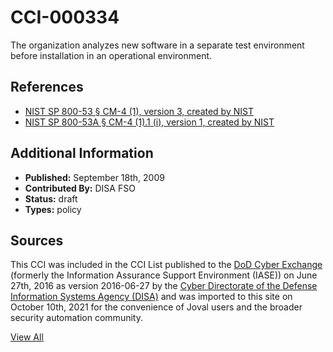 # CCI-000334

The organization analyzes new software in a separate test environment before installation in an operational environment.

## References ##

* [NIST SP 800-53 § CM-4 (1), version 3, created by NIST](http://csrc.nist.gov/publications/PubsSPs.html)
* [NIST SP 800-53A § CM-4 (1).1 (i), version 1, created by NIST](http://csrc.nist.gov/publications/PubsSPs.html)


## Additional Information ##

* **Published:** September 18th, 2009
* **Contributed By:** DISA FSO
* **Status:** draft
* **Types:** policy

## Sources ##

This CCI was included in the CCI List published to the [DoD Cyber Exchange](https://public.cyber.mil/stigs/cci/)
(formerly the Information Assurance Support Environment (IASE)) on June 27th, 2016 as version
2016-06-27 by the [Cyber Directorate of the Defense Information Systems Agency (DISA)](https://public.cyber.mil/about-cyber/)
and was imported to this site on October 10th, 2021 for the convenience of Joval users and the broader
security automation community.

[View All](../README.md)
